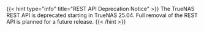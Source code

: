 &NewLine;

{{< hint type="info" title="REST API Deprecation Notice" >}}
The TrueNAS REST API is deprecated starting in TrueNAS 25.04.
Full removal of the REST API is planned for a future release.
{{< /hint >}}
